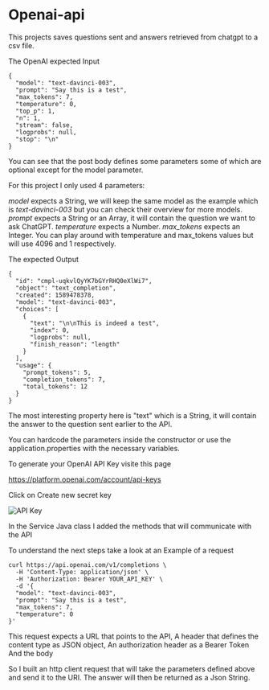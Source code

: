 # Openai-api
This projects saves questions sent and answers retrieved from chatgpt to a csv file.




The OpenAI expected Input

```
{
  "model": "text-davinci-003",
  "prompt": "Say this is a test",
  "max_tokens": 7,
  "temperature": 0,
  "top_p": 1,
  "n": 1,
  "stream": false,
  "logprobs": null,
  "stop": "\n"
}
```

You can see that the post body defines some parameters some of which are optional except for the model parameter.

For this project I only used 4 parameters:

_model_ expects a String, we will keep the same model as the example which is _text-davinci-003_ but you can check their overview for more models.
_prompt_ expects a String or an Array, it will contain the question we want to ask ChatGPT.
_temperature_ expects a Number.
_max_tokens_ expects an Integer. 
You can play around with temperature and max_tokens values but will use 4096 and 1 respectively.

The expected Output 

```
{
  "id": "cmpl-uqkvlQyYK7bGYrRHQ0eXlWi7",
  "object": "text_completion",
  "created": 1589478378,
  "model": "text-davinci-003",
  "choices": [
    {
      "text": "\n\nThis is indeed a test",
      "index": 0,
      "logprobs": null,
      "finish_reason": "length"
    }
  ],
  "usage": {
    "prompt_tokens": 5,
    "completion_tokens": 7,
    "total_tokens": 12
  }
}

```
The most interesting property here is "text" which is a String, it will contain the answer to the question sent earlier to the API.



You can hardcode the parameters inside the constructor or use the application.properties with the necessary variables.

To generate your OpenAI API Key visite this page

https://platform.openai.com/account/api-keys

Click on Create new secret key

![API Key](https://dev-to-uploads.s3.amazonaws.com/uploads/articles/ae1ip2jjgpots7f3rz8m.png)

In the Service Java class I added the methods that will communicate with the API

To understand the next steps take a look at an Example of a request 

```
curl https://api.openai.com/v1/completions \
  -H 'Content-Type: application/json' \
  -H 'Authorization: Bearer YOUR_API_KEY' \
  -d '{
  "model": "text-davinci-003",
  "prompt": "Say this is a test",
  "max_tokens": 7,
  "temperature": 0
}'

```

This request expects a URL that points to the API,
A header that defines the content type as JSON object,
An authorization header as a Bearer Token
And the body 
 
So I built an http client request that will take the parameters defined above and send it to the URI. The answer will then be returned as a Json String.

